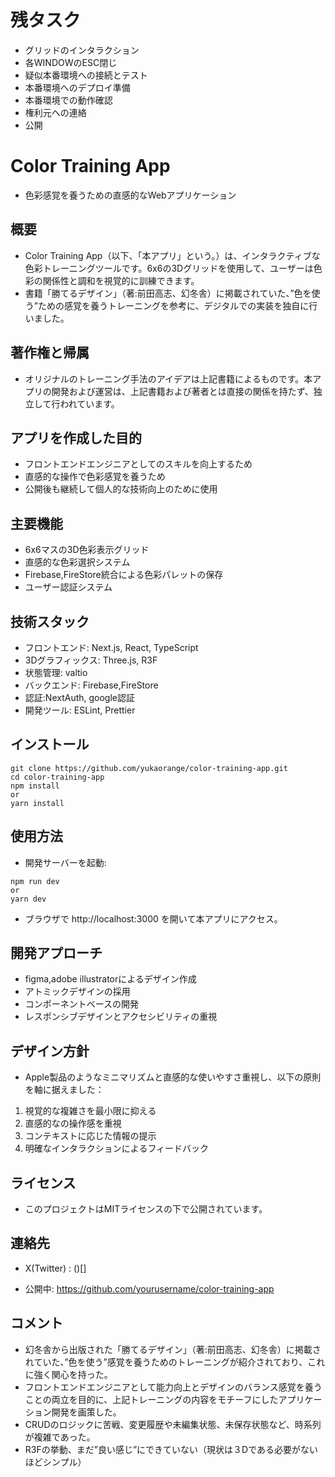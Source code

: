 # 残タスク
- グリッドのインタラクション
- 各WINDOWのESC閉じ
- 疑似本番環境への接続とテスト
- 本番環境へのデプロイ準備
- 本番環境での動作確認
- 権利元への連絡
- 公開


# Color Training App

- 色彩感覚を養うための直感的なWebアプリケーション

## 概要

- Color Training App（以下、「本アプリ」という。）は、インタラクティブな色彩トレーニングツールです。6x6の3Dグリッドを使用して、ユーザーは色彩の関係性と調和を視覚的に訓練できます。
- 書籍「勝てるデザイン」（著:前田高志、幻冬舎）に掲載されていた、”色を使う”ための感覚を養うトレーニングを参考に、デジタルでの実装を独自に行いました。

## 著作権と帰属


- オリジナルのトレーニング手法のアイデアは上記書籍によるものです。本アプリの開発および運営は、上記書籍および著者とは直接の関係を持たず、独立して行われています。

## アプリを作成した目的

- フロントエンドエンジニアとしてのスキルを向上するため
- 直感的な操作で色彩感覚を養うため
- 公開後も継続して個人的な技術向上のために使用

## 主要機能

- 6x6マスの3D色彩表示グリッド
- 直感的な色彩選択システム
- Firebase,FireStore統合による色彩パレットの保存
- ユーザー認証システム

## 技術スタック

- フロントエンド: Next.js, React, TypeScript
- 3Dグラフィックス: Three.js, R3F
- 状態管理: valtio
- バックエンド: Firebase,FireStore
- 認証:NextAuth, google認証
- 開発ツール: ESLint, Prettier

## インストール

```
git clone https://github.com/yukaorange/color-training-app.git
cd color-training-app
npm install
or
yarn install
```
## 使用方法

- 開発サーバーを起動:
```
npm run dev
or
yarn dev
```

- ブラウザで http://localhost:3000 を開いて本アプリにアクセス。

## 開発アプローチ

- figma,adobe illustratorによるデザイン作成
- アトミックデザインの採用
- コンポーネントベースの開発
- レスポンシブデザインとアクセシビリティの重視

## デザイン方針

- Apple製品のようなミニマリズムと直感的な使いやすさ重視し、以下の原則を軸に据えました：

1. 視覚的な複雑さを最小限に抑える
2. 直感的なの操作感を重視
3. コンテキストに応じた情報の提示
4. 明確なインタラクションによるフィードバック

## ライセンス

- このプロジェクトはMITライセンスの下で公開されています。

## 連絡先

- X(Twitter) : ()[]

- 公開中: https://github.com/yourusername/color-training-app

## コメント

- 幻冬舎から出版された「勝てるデザイン」（著:前田高志、幻冬舎）に掲載されていた、”色を使う”感覚を養うためのトレーニングが紹介されており、これに強く関心を持った。
- フロントエンドエンジニアとして能力向上とデザインのバランス感覚を養うことの両立を目的に、上記トレーニングの内容をモチーフにしたアプリケーション開発を画策した。
- CRUDのロジックに苦戦、変更履歴や未編集状態、未保存状態など、時系列が複雑であった。
- R3Fの挙動、まだ”良い感じ”にできていない（現状は３Dである必要がないほどシンプル）